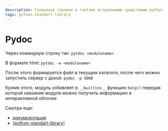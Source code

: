 ```yaml
---
description: Генерация справки в runtime встроенными средствами python
tags: python-standart-library
---
```

# Pydoc

Через командную строку так: `pytdoc <modulename>`

В формате html: `pytdoc -w <modulename>`

После этого формируется файл в текущем каталоге, после чего можно запустить сервер с докой: `pydoc -p 5000`

Кроме этого, модуль зобавляет в `__builtins__` функцию `help()` передав которой навзание модуля можно получить информацию в интерактивной облочке

Смотри еще:

- [докумсентация](https://docs.python.org/3/library/pydoc.html)
- [[python-standart-library]]

[//begin]: # "Autogenerated link references for markdown compatibility"
[python-standart-library]: ../lists/python-standart-library "Стандартная библиотека python и полезные ресурсы"
[//end]: # "Autogenerated link references"